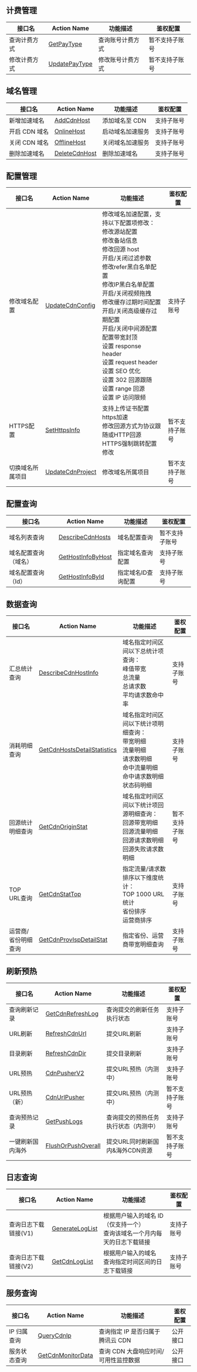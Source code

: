 ## 计费管理

| 接口名       | Action Name                                                  | 功能描述         | 鉴权配置       |
| ------------ | ------------------------------------------------------------ | ---------------- | -------------- |
| 查询计费方式 | [GetPayType](https://cloud.tencent.com/document/product/228/15286) | 查询账号计费方式 | 暂不支持子账号 |
| 修改计费方式 | [UpdatePayType](https://cloud.tencent.com/document/product/228/14973) | 修改账号计费方式 | 暂不支持子账号 |

## 域名管理

| 接口名        | Action Name                                                  | 功能描述         | 鉴权配置   |
| ------------- | ------------------------------------------------------------ | ---------------- | ---------- |
| 新增加速域名  | [AddCdnHost](https://cloud.tencent.com/document/product/228/1406) | 添加域名至 CDN   | 支持子账号 |
| 开启 CDN 域名 | [OnlineHost](https://cloud.tencent.com/document/product/228/1402) | 启动域名加速服务 | 支持子账号 |
| 关闭 CDN 域名 | [OfflineHost](https://cloud.tencent.com/document/product/228/1403) | 关闭域名加速服务 | 支持子账号 |
| 删除加速域名  | [DeleteCdnHost](https://cloud.tencent.com/document/product/228/1396) | 删除加速域名     | 支持子账号 |

## 配置管理

| 接口名           | Action Name                                                  | 功能描述                                                     | 鉴权配置       |
| ---------------- | ------------------------------------------------------------ | ------------------------------------------------------------ | -------------- |
| 修改域名配置     | [UpdateCdnConfig](https://cloud.tencent.com/document/product/228/3933) | 修改域名加速配置，支持以下配置项修改：<br/>修改源站配置<br/>修改备站信息<br/>修改回源 host<br/>开启/关闭过滤参数<br/>修改refer黑白名单配置<br/>修改IP黑白名单配置<br/>开启/关闭视频拖拽<br/>修改缓存过期时间配置<br/>开启/关闭高级缓存过期配置<br/>开启/关闭中间源配置<br/>配置带宽封顶<br/>设置 response header<br/>设置 request header<br/>设置 SEO 优化<br/>设置 302 回源跟随<br/>设置 range 回源<br/>设置 IP 访问限频 | 支持子账号     |
| HTTPS配置        | [SetHttpsInfo](https://cloud.tencent.com/document/product/228/12965) | 支持上传证书配置https加速<br/>修改回源方式为协议跟随或HTTP回源<br/>HTTPS强制跳转配置修改 | 暂不支持子账号 |
| 切换域名所属项目 | [UpdateCdnProject](https://cloud.tencent.com/document/product/228/3935) | 修改域名所属项目                                             | 暂不支持子账号 |

## 配置查询

| 接口名               | Action Name                                                  | 功能描述           | 鉴权配置       |
| -------------------- | ------------------------------------------------------------ | ------------------ | -------------- |
| 域名列表查询         | [DescribeCdnHosts](https://cloud.tencent.com/document/product/228/3937) | 域名配置查询       | 暂不支持子账号 |
| 域名配置查询（域名） | [GetHostInfoByHost](https://cloud.tencent.com/document/product/228/3938) | 指定域名查询配置   | 支持子账号     |
| 域名配置查询（Id）   | [GetHostInfoById](https://cloud.tencent.com/document/product/228/3939) | 指定域名ID查询配置 | 支持子账号     |

## 数据查询

| 接口名              | Action Name                                                  | 功能描述                                                     | 鉴权配置       |
| ------------------- | ------------------------------------------------------------ | ------------------------------------------------------------ | -------------- |
| 汇总统计查询        | [DescribeCdnHostInfo](https://cloud.tencent.com/document/product/228/3941) | 域名指定时间区间以下总统计项查询：<br/>峰值带宽<br/>总流量<br/>总请求数<br/>平均请求数命中率 | 支持子账号     |
| 消耗明细查询        | [GetCdnHostsDetailStatistics](https://cloud.tencent.com/document/product/228/13026) | 域名指定时间区间以下统计项明细查询：<br/>带宽明细<br/>流量明细<br/>请求数明细<br/>命中流量明细<br/>命中请求数明细<br/>状态码明细 | 支持子账号     |
| 回源统计明细查询    | [GetCdnOriginStat](https://cloud.tencent.com/document/product/228/13211) | 域名指定时间区间以下统计项回源明细查询：<br/>回源带宽明细<br/>回源流量明细<br/>回源请求数明细<br/>回源失败请求数明细 | 暂不支持子账号 |
| TOP URL查询         | [GetCdnStatTop](https://cloud.tencent.com/doc/api/231/3944)  | 指定流量/请求数排序以下维度统计：<br/>TOP 1000 URL统计<br/>省份排序<br/>运营商排序 | 支持子账号     |
| 运营商/省份明细查询 | [GetCdnProvIspDetailStat](https://cloud.tencent.com/document/product/228/7356) | 指定省份、运营商带宽明细查询                                 | 支持子账号     |

## 刷新预热

| 接口名           | Action Name                                                  | 功能描述                             | 鉴权配置       |
| ---------------- | ------------------------------------------------------------ | ------------------------------------ | -------------- |
| 查询刷新记录     | [GetCdnRefreshLog](https://cloud.tencent.com/doc/api/231/3948) | 查询提交的刷新任务执行状态           | 支持子账号     |
| URL刷新          | [RefreshCdnUrl](https://cloud.tencent.com/doc/api/231/3946)  | 提交URL刷新                          | 支持子账号     |
| 目录刷新         | [RefreshCdnDir](https://cloud.tencent.com/doc/api/231/3947)  | 提交目录刷新                         | 支持子账号     |
| URL预热          | [CdnPusherV2](https://cloud.tencent.com/document/product/228/12839) | 提交URL预热（内测中）                | 支持子账号     |
| URL预热（新）    | [CdnUrlPusher](https://cloud.tencent.com/document/product/228/12839) | 提交URL预热（内测中）                | 暂不支持子账号 |
| 查询预热记录     | [GetPushLogs](https://cloud.tencent.com/document/product/228/12840) | 查询提交的预热任务执行状态（内测中） | 支持子账号     |
| 一键刷新国内海外 | [FlushOrPushOverall](https://cloud.tencent.com/document/product/228/12841) | 提交URL同时刷新国内&海外CDN资源      | 暂不支持子账号 |


## 日志查询

| 接口名               | Action Name                                                  | 功能描述                                                     | 鉴权配置   |
| -------------------- | ------------------------------------------------------------ | ------------------------------------------------------------ | ---------- |
| 查询日志下载链接(V1) | [GenerateLogList](https://cloud.tencent.com/doc/api/231/3950) | 根据用户输入的域名 ID（仅支持一个）<br/>查询该域名一个月内每天的日志下载链接 | 支持子账号 |
| 查询日志下载链接(V2) | [GetCdnLogList](https://cloud.tencent.com/document/product/228/8087) | 根据用户输入的域名<br>查询指定时间区间的日志下载链接         | 支持子账号 |

## 服务查询

| 接口名       | Action Name                                                  | 功能描述                             | 鉴权配置 |
| ------------ | ------------------------------------------------------------ | ------------------------------------ | -------- |
| IP 归属查询  | [QueryCdnIp](https://cloud.tencent.com/document/product/228/12964) | 查询指定 IP 是否归属于腾讯云 CDN     | 公开接口 |
| 服务状态查询 | [GetCdnMonitorData](https://cloud.tencent.com/document/product/228/13218) | 查询 CDN 大盘响应时间/可用性监控数据 | 公开接口 |





